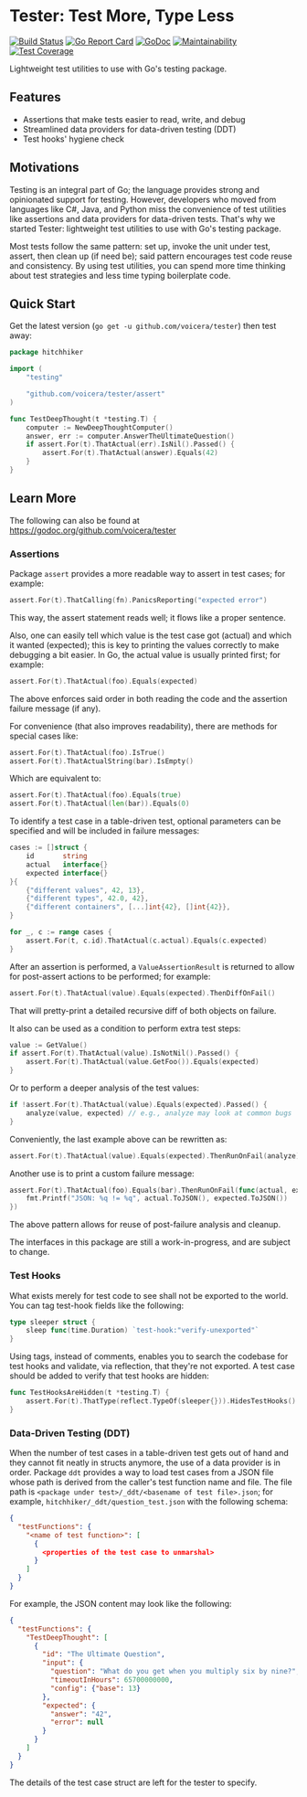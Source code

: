 # Tester: Test More, Type Less

[![Build Status](https://travis-ci.org/voicera/tester.svg?branch=master)](https://travis-ci.org/voicera/tester)
[![Go Report Card](https://goreportcard.com/badge/github.com/voicera/tester)](https://goreportcard.com/report/github.com/voicera/tester)
[![GoDoc](https://godoc.org/github.com/voicera/tester?status.svg)](https://godoc.org/github.com/voicera/tester)
[![Maintainability](https://api.codeclimate.com/v1/badges/5a77a77b9efb9bacb55d/maintainability)](https://codeclimate.com/github/voicera/tester/maintainability)
[![Test Coverage](https://api.codeclimate.com/v1/badges/5a77a77b9efb9bacb55d/test_coverage)](https://codeclimate.com/github/voicera/tester/test_coverage)

Lightweight test utilities to use with Go's testing package.

## Features
* Assertions that make tests easier to read, write, and debug
* Streamlined data providers for data-driven testing (DDT)
* Test hooks' hygiene check

## Motivations
Testing is an integral part of Go; the language provides strong and opinionated
support for testing. However, developers who moved from languages like C#, Java,
and Python miss the convenience of test utilities like assertions and data
providers for data-driven tests. That's why we started Tester: lightweight test
utilities to use with Go's testing package.

Most tests follow the same pattern: set up, invoke the unit under test, assert,
then clean up (if need be); said pattern encourages test code reuse
and consistency. By using test utilities, you can spend more time thinking about
test strategies and less time typing boilerplate code.

## Quick Start
Get the latest version (`go get -u github.com/voicera/tester`) then test away:

```go
package hitchhiker

import (
    "testing"

    "github.com/voicera/tester/assert"
)

func TestDeepThought(t *testing.T) {
    computer := NewDeepThoughtComputer()
    answer, err := computer.AnswerTheUltimateQuestion()
    if assert.For(t).ThatActual(err).IsNil().Passed() {
        assert.For(t).ThatActual(answer).Equals(42)
    }
}
```

## Learn More
The following can also be found at <https://godoc.org/github.com/voicera/tester>

### Assertions
Package `assert` provides a more readable way to assert in test cases;
for example:

```go
assert.For(t).ThatCalling(fn).PanicsReporting("expected error")
```

This way, the assert statement reads well; it flows like a proper sentence.

Also, one can easily tell which value is the test case got (actual)
and which it wanted (expected); this is key to printing the values correctly
to make debugging a bit easier. In Go, the actual value is usually printed
first; for example:

```go
assert.For(t).ThatActual(foo).Equals(expected)
```

The above enforces said order in both reading the code and the assertion failure
message (if any).

For convenience (that also improves readability), there are methods for special
cases like:

```go
assert.For(t).ThatActual(foo).IsTrue()
assert.For(t).ThatActualString(bar).IsEmpty()
```

Which are equivalent to:

```go
assert.For(t).ThatActual(foo).Equals(true)
assert.For(t).ThatActual(len(bar)).Equals(0)
```

To identify a test case in a table-driven test, optional parameters can be
specified and will be included in failure messages:

```go
cases := []struct {
    id       string
    actual   interface{}
    expected interface{}
}{
    {"different values", 42, 13},
    {"different types", 42.0, 42},
    {"different containers", [...]int{42}, []int{42}},
}

for _, c := range cases {
    assert.For(t, c.id).ThatActual(c.actual).Equals(c.expected)
}
```

After an assertion is performed, a `ValueAssertionResult` is returned to allow
for post-assert actions to be performed; for example:

```go
assert.For(t).ThatActual(value).Equals(expected).ThenDiffOnFail()
```

That will pretty-print a detailed recursive diff of both objects on failure.

It also can be used as a condition to perform extra test steps:

```go
value := GetValue()
if assert.For(t).ThatActual(value).IsNotNil().Passed() {
    assert.For(t).ThatActual(value.GetFoo()).Equals(expected)
}
```

Or to perform a deeper analysis of the test values:

```go
if !assert.For(t).ThatActual(value).Equals(expected).Passed() {
    analyze(value, expected) // e.g., analyze may look at common bugs
}
```

Conveniently, the last example above can be rewritten as:

```go
assert.For(t).ThatActual(value).Equals(expected).ThenRunOnFail(analyze)
```

Another use is to print a custom failure message:

```go
assert.For(t).ThatActual(foo).Equals(bar).ThenRunOnFail(func(actual, expected interface{}) {
    fmt.Printf("JSON: %q != %q", actual.ToJSON(), expected.ToJSON())
})
```

The above pattern allows for reuse of post-failure analysis and cleanup.

The interfaces in this package are still a work-in-progress, and are subject
to change.

### Test Hooks
What exists merely for test code to see shall not be exported to the world.
You can tag test-hook fields like the following:

```go
type sleeper struct {
    sleep func(time.Duration) `test-hook:"verify-unexported"`
}
```

Using tags, instead of comments, enables you to search the codebase for test
hooks and validate, via reflection, that they're not exported.
A test case should be added to verify that test hooks are hidden:

```go
func TestHooksAreHidden(t *testing.T) {
    assert.For(t).ThatType(reflect.TypeOf(sleeper{})).HidesTestHooks()
}
```

### Data-Driven Testing (DDT)
When the number of test cases in a table-driven test gets out of hand and they
cannot fit neatly in structs anymore, the use of a data provider is in order.
Package `ddt` provides a way to load test cases from a JSON file whose path
is derived from the caller's test function name and file. The file path is
`<package under test>/_ddt/<basename of test file>.json`; for example,
`hitchhiker/_ddt/question_test.json` with the following schema:

```json
{
  "testFunctions": {
    "<name of test function>": [
      {
        <properties of the test case to unmarshal>
      }
    ]
  }
}
```

For example, the JSON content may look like the following:

```json
{
  "testFunctions": {
    "TestDeepThought": [
      {
        "id": "The Ultimate Question",
        "input": {
          "question": "What do you get when you multiply six by nine?",
          "timeoutInHours": 65700000000,
          "config": {"base": 13}
        },
        "expected": {
          "answer": "42",
          "error": null
        }
      }
    ]
  }
}
```

The details of the test case struct are left for the tester to specify.
